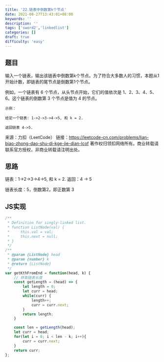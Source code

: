 ```yaml
---
title: '22.链表中倒数第k个节点'
date: 2021-08-27T13:43:01+08:00
keywords: ''
description: ''
tags: ['sword2','linkedlist']
categories: []
draft: true
difficulty: 'easy'
---
```


## 题目

输入一个链表，输出该链表中倒数第k个节点。为了符合大多数人的习惯，本题从1开始计数，即链表的尾节点是倒数第1个节点。

例如，一个链表有 6 个节点，从头节点开始，它们的值依次是 1、2、3、4、5、6。这个链表的倒数第 3 个节点是值为 4 的节点。

```
示例：

给定一个链表: 1->2->3->4->5, 和 k = 2.

返回链表 4->5.
```

来源：力扣（LeetCode）
链接：https://leetcode-cn.com/problems/lian-biao-zhong-dao-shu-di-kge-jie-dian-lcof
著作权归领扣网络所有。商业转载请联系官方授权，非商业转载请注明出处。


## 思路 

链表：1->2->3->4->5, 和 k = 2.
返回：4 -> 5

链表长度：5，倒数第2，即正数第 3

## JS实现 

```javascript
/**
 * Definition for singly-linked list.
 * function ListNode(val) {
 *     this.val = val;
 *     this.next = null;
 * }
 */
/**
 * @param {ListNode} head
 * @param {number} k
 * @return {ListNode}
 */
var getKthFromEnd = function(head, k) {
	// 获取链表长度 
	const getLength = (head) => {
		let length = 0;
		let curr = head;
		while(curr) {
			length++;
			curr = curr.next;
		}
		return length;
	}

	const len = getLength(head);
	let curr = head;
	for(let i = 0; i < len - k; i++){
		curr = curr.next;
	}
	return curr;
};
```
